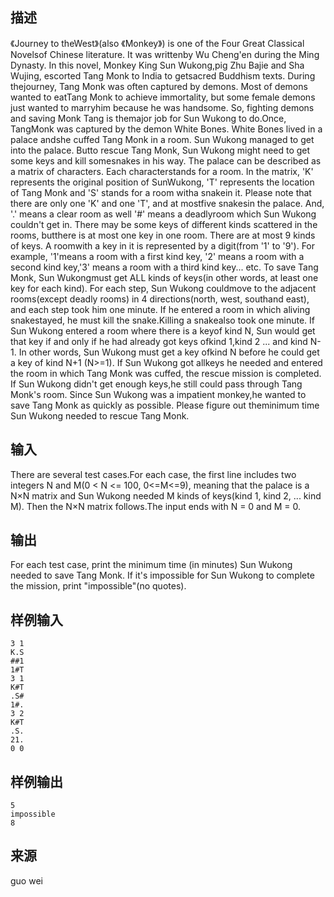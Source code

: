 ## 描述


《Journey to theWest》(also 《Monkey》) is one of the Four Great Classical Novelsof Chinese literature. It was writtenby Wu Cheng'en during the Ming Dynasty. In this novel, Monkey King Sun Wukong,pig Zhu Bajie and Sha Wujing, escorted Tang Monk to India to getsacred Buddhism texts. During thejourney, Tang Monk was often captured by demons. Most of demons wanted to eatTang Monk to achieve immortality, but some female demons just wanted to marryhim because he was handsome. So, fighting demons and saving Monk Tang is themajor job for Sun Wukong to do.Once, TangMonk was captured by the demon White Bones. White Bones lived in a palace andshe cuffed Tang Monk in a room. Sun Wukong managed to get into the palace. Butto rescue Tang Monk, Sun Wukong might need to get some keys and kill somesnakes in his way. The palace can be described as a matrix of characters. Each characterstands for a room. In the matrix, 'K' represents the original position of SunWukong, 'T' represents the location of Tang Monk and 'S' stands for a room witha snakein it. Please note that there are only one 'K' and one 'T', and at mostfive snakesin the palace. And, '.' means a clear room as well '#' means a deadlyroom which Sun Wukong couldn't get in. There may be some keys of different kinds scattered in the rooms, butthere is at most one key in one room. There are at most 9 kinds of keys. A roomwith a key in it is represented by a digit(from '1' to '9'). For example, '1'means a room with a first kind key, '2' means a room with a second kind key,'3' means a room with a third kind key... etc. To save Tang Monk, Sun Wukongmust get ALL kinds of keys(in other words, at least one key for each kind).  For each step, Sun Wukong couldmove to the adjacent rooms(except deadly rooms) in 4 directions(north, west, southand east), and each step took him one minute. If he entered a room in which aliving snakestayed, he must kill the snake.Killing a snakealso took one minute. If Sun Wukong entered a room where there is a keyof kind N, Sun would get that key if and only if he had already got keys ofkind 1,kind 2 ... and kind N-1. In other words, Sun Wukong must get a key ofkind N before he could get a key of kind N+1 (N>=1). If Sun Wukong got allkeys he needed and entered the room in which Tang Monk was cuffed, the rescue mission is completed. If Sun Wukong didn't get enough keys,he still could pass through Tang Monk's room. Since Sun Wukong was a impatient monkey,he wanted to save Tang Monk as quickly as possible. Please figure out theminimum time Sun Wukong needed to rescue Tang Monk.

## 输入


There are several test cases.For each case, the first line includes two integers N and M(0 < N <= 100, 0<=M<=9), meaning that the palace is a N×N matrix and Sun Wukong needed M kinds of keys(kind 1, kind 2, ... kind M). Then the N×N matrix follows.The input ends with N = 0 and M = 0.

## 输出


For each test case, print the minimum time (in minutes) Sun Wukong needed to save Tang Monk. If it's impossible for Sun Wukong to complete the mission, print "impossible"(no quotes).

## 样例输入


```
3 1
K.S
##1
1#T
3 1
K#T
.S#
1#.
3 2
K#T
.S.
21.
0 0

```


## 样例输出


```
5
impossible
8

```


## 来源


guo wei

